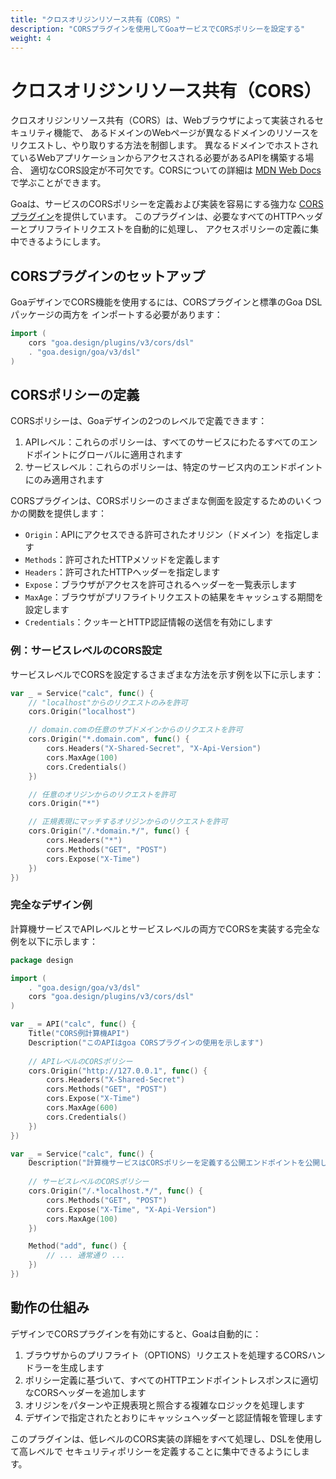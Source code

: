 ```yaml
---
title: "クロスオリジンリソース共有（CORS）"
description: "CORSプラグインを使用してGoaサービスでCORSポリシーを設定する"
weight: 4
---
```


# クロスオリジンリソース共有（CORS）

クロスオリジンリソース共有（CORS）は、Webブラウザによって実装されるセキュリティ機能で、
あるドメインのWebページが異なるドメインのリソースをリクエストし、やり取りする方法を制御します。
異なるドメインでホストされているWebアプリケーションからアクセスされる必要があるAPIを構築する場合、
適切なCORS設定が不可欠です。CORSについての詳細は
[MDN Web Docs](https://developer.mozilla.org/ja/docs/Web/HTTP/CORS)で学ぶことができます。

Goaは、サービスのCORSポリシーを定義および実装を容易にする強力な
[CORSプラグイン](https://github.com/goadesign/plugins/tree/v3/cors)を提供しています。
このプラグインは、必要なすべてのHTTPヘッダーとプリフライトリクエストを自動的に処理し、
アクセスポリシーの定義に集中できるようにします。

## CORSプラグインのセットアップ

GoaデザインでCORS機能を使用するには、CORSプラグインと標準のGoa DSLパッケージの両方を
インポートする必要があります：

```go
import (
    cors "goa.design/plugins/v3/cors/dsl"
    . "goa.design/goa/v3/dsl"
)
```

## CORSポリシーの定義

CORSポリシーは、Goaデザインの2つのレベルで定義できます：

1. APIレベル：これらのポリシーは、すべてのサービスにわたるすべてのエンドポイントにグローバルに適用されます
2. サービスレベル：これらのポリシーは、特定のサービス内のエンドポイントにのみ適用されます

CORSプラグインは、CORSポリシーのさまざまな側面を設定するためのいくつかの関数を提供します：

- `Origin`：APIにアクセスできる許可されたオリジン（ドメイン）を指定します
- `Methods`：許可されたHTTPメソッドを定義します
- `Headers`：許可されたHTTPヘッダーを指定します
- `Expose`：ブラウザがアクセスを許可されるヘッダーを一覧表示します
- `MaxAge`：ブラウザがプリフライトリクエストの結果をキャッシュする期間を設定します
- `Credentials`：クッキーとHTTP認証情報の送信を有効にします

### 例：サービスレベルのCORS設定

サービスレベルでCORSを設定するさまざまな方法を示す例を以下に示します：

```go
var _ = Service("calc", func() {
    // "localhost"からのリクエストのみを許可
    cors.Origin("localhost")

    // domain.comの任意のサブドメインからのリクエストを許可
    cors.Origin("*.domain.com", func() {
        cors.Headers("X-Shared-Secret", "X-Api-Version")
        cors.MaxAge(100)
        cors.Credentials()
    })

    // 任意のオリジンからのリクエストを許可
    cors.Origin("*")

    // 正規表現にマッチするオリジンからのリクエストを許可
    cors.Origin("/.*domain.*/", func() {
        cors.Headers("*")
        cors.Methods("GET", "POST")
        cors.Expose("X-Time")
    })
})
```

### 完全なデザイン例

計算機サービスでAPIレベルとサービスレベルの両方でCORSを実装する完全な例を以下に示します：

```go
package design

import (
    . "goa.design/goa/v3/dsl"
    cors "goa.design/plugins/v3/cors/dsl"
)

var _ = API("calc", func() {
    Title("CORS例計算機API")
    Description("このAPIはgoa CORSプラグインの使用を示します")
    
    // APIレベルのCORSポリシー
    cors.Origin("http://127.0.0.1", func() {
        cors.Headers("X-Shared-Secret")
        cors.Methods("GET", "POST")
        cors.Expose("X-Time")
        cors.MaxAge(600)
        cors.Credentials()
    })
})

var _ = Service("calc", func() {
    Description("計算機サービスはCORSポリシーを定義する公開エンドポイントを公開します。")
    
    // サービスレベルのCORSポリシー
    cors.Origin("/.*localhost.*/", func() {
        cors.Methods("GET", "POST")
        cors.Expose("X-Time", "X-Api-Version")
        cors.MaxAge(100)
    })

    Method("add", func() {
        // ... 通常通り ...
    })
})
```

## 動作の仕組み

デザインでCORSプラグインを有効にすると、Goaは自動的に：

1. ブラウザからのプリフライト（OPTIONS）リクエストを処理するCORSハンドラーを生成します
2. ポリシー定義に基づいて、すべてのHTTPエンドポイントレスポンスに適切なCORSヘッダーを追加します
3. オリジンをパターンや正規表現と照合する複雑なロジックを処理します
4. デザインで指定されたとおりにキャッシュヘッダーと認証情報を管理します

このプラグインは、低レベルのCORS実装の詳細をすべて処理し、DSLを使用して高レベルで
セキュリティポリシーを定義することに集中できるようにします。 